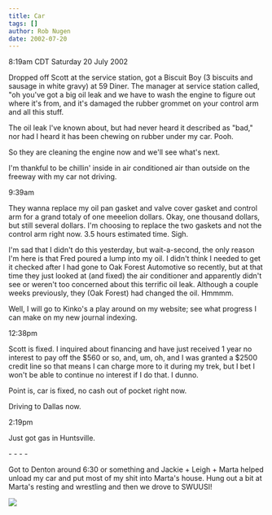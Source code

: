 ```yaml
---
title: Car
tags: []
author: Rob Nugen
date: 2002-07-20
---
```


<p class=date>8:19am CDT Saturday 20 July 2002</p>

<p>Dropped off Scott at the service station, got a Biscuit Boy (3
biscuits and sausage in white gravy) at 59 Diner.  The manager at
service station called, "oh you've got a big oil leak and we have to
wash the engine to figure out where it's from, and it's damaged the
rubber grommet on your control arm and all this stuff.</p>

<p>The oil leak I've known about, but had never heard it described as
"bad," nor had I heard it has been chewing on rubber under my car.
Pooh.</p>

<p>So they are cleaning the engine now and we'll see what's next.</p>

<p>I'm thankful to be chillin' inside in air conditioned air than
outside on the freeway with my car not driving.</p>

<p class=date>9:39am</p>

<p>They wanna replace my oil pan gasket and valve cover gasket and
control arm for a grand totaly of one meeelion dollars.  Okay, one
thousand dollars, but still several dollars.  I'm choosing to replace
the two gaskets and not the control arm right now.  3.5 hours
estimated time.  Sigh.</p>

<p>I'm sad that I didn't do this yesterday, but wait-a-second, the
only reason I'm here is that Fred poured a lump into my oil.  I didn't
think I needed to get it checked after I had gone to Oak Forest
Automotive so recently, but at that time they just looked at (and
fixed) the air conditioner and apparently didn't see or weren't too
concerned about this terrific oil leak.  Although a couple weeks
previously, they (Oak Forest) had changed the oil.  Hmmmm.</p>

<p>Well, I will go to Kinko's a play around on my website; see what
progress I can make on my new journal indexing.</p>

<p class=date>12:38pm</p>

<p>Scott is fixed.  I inquired about financing and have just received
1 year no interest to pay off the $560 or so, and, um, oh, and I was
granted a $2500 credit line so that means I can charge more to it
during my trek, but I bet I won't be able to continue no interest if I
do that.  I dunno.</p>

<p>Point is, car is fixed, no cash out of pocket right now.</p>

<p>Driving to Dallas now.</p>

<p class=date>2:19pm</p>

<p>Just got gas in Huntsville.</p>

<p>- - - -</p>

<p>Got to Denton around 6:30 or something and Jackie + Leigh + Marta
helped unload my car and put most of my shit into Marta's house.  Hung
out a bit at Marta's resting and wrestling and then we drove to
SWUUSI!</p>

<p><img src="/images/rob/wL-ROB.gif"/></p>

